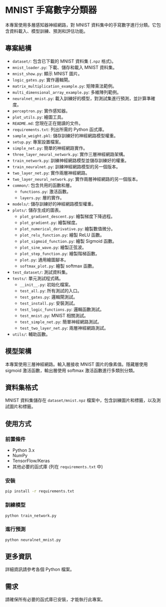 # MNIST 手寫數字分類器

本專案使用多層感知器神經網路，對 MNIST 資料集中的手寫數字進行分類。它包含資料載入、模型訓練、預測和評估功能。

## 專案結構

- `dataset/`: 包含已下載的 MNIST 資料集 (`.npz` 格式)。
- `mnist_loader.py`: 下載、儲存和載入 MNIST 資料集。
- `mnist_show.py`: 顯示 MNIST 圖片。
- `logic_gates.py`: 實作邏輯閘。
- `matrix_multiplication_example.py`: 矩陣乘法範例。
- `multi_dimensional_array_example.py`: 多維陣列範例。
- `neuralnet_mnist.py`: 載入訓練好的模型，對測試集進行預測，並計算準確度。
- `perceptron.py`: 實作感知器。
- `plot_utils.py`: 繪圖工具。
- `README.md`: 您現在正在閱讀的文件。
- `requirements.txt`: 列出所需的 Python 函式庫。
- `sample_weight.pkl`: 儲存訓練好的神經網路模型權重。
- `setup.py`: 專案設置檔案。
- `simple_net.py`: 簡單的神經網路實作。
- `three_layer_neural_network.py`: 實作三層神經網路架構。
- `train_network.py`: 訓練神經網路模型並儲存訓練好的權重。
- `train_neuralnet.py`: 訓練神經網路模型的另一個版本。
- `two_layer_net.py`: 實作兩層神經網路。
- `two_layer_neural_network.py`: 實作兩層神經網路的另一個版本。
- `common/`: 包含共用的函數和層。
  - `functions.py`: 激活函數。
  - `layers.py`: 層的實作。
- `models/`: 儲存訓練好的神經網路模型權重。
- `plots/`: 儲存生成的圖表。
  - `plot_gradient_descent.py`: 繪製梯度下降過程。
  - `plot_gradient.py`: 繪製梯度。
  - `plot_numerical_derivative.py`: 繪製數值微分。
  - `plot_relu_function.py`: 繪製 ReLU 函數。
  - `plot_sigmoid_function.py`: 繪製 Sigmoid 函數。
  - `plot_sine_wave.py`: 繪製正弦波。
  - `plot_step_function.py`: 繪製階梯函數。
  - `plot.py`: 通用繪圖腳本。
  - `softmax_plot.py`: 繪製 softmax 函數。
- `test_dataset/`: 測試資料集。
- `tests/`: 單元測試程式碼。
  - `__init__.py`: 初始化檔案。
  - `test_all.py`: 所有測試的入口。
  - `test_gates.py`: 邏輯閘測試。
  - `test_install.py`: 安裝測試。
  - `test_logic_functions.py`: 邏輯函數測試。
  - `test_mnist.py`: MNIST 相關測試。
  - `test_simple_net.py`: 簡單神經網路測試。
  - `test_two_layer_net.py`: 兩層神經網路測試。
- `utils/`: 輔助函數。

## 模型架構

本專案使用三層神經網路。輸入層接收 MNIST 圖片的像素值。隱藏層使用 sigmoid 激活函數，輸出層使用 softmax 激活函數進行多類別分類。

## 資料集格式

MNIST 資料集儲存在 `dataset/mnist.npz` 檔案中，包含訓練圖片和標籤，以及測試圖片和標籤。

## 使用方式

### 前置條件

- Python 3.x
- NumPy
- TensorFlow/Keras
- 其他必要的函式庫 (列在 `requirements.txt` 中)

### 安裝

```bash
pip install -r requirements.txt
```

### 訓練模型

```bash
python train_network.py
```

### 進行預測

```bash
python neuralnet_mnist.py
```

## 更多資訊

詳細資訊請參考各個 Python 檔案。

## 需求

請確保所有必要的函式庫已安裝，才能執行此專案。
